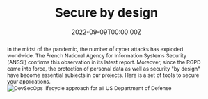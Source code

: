 ---
title: "Secure by design"

authors:
- David Aparicio

date: "2022-09-09T00:00:00Z"
doi: ""

publishDate: "2022-09-09T00:00:00Z"

publication_types: ["6"]

publication: In the magazine *Programmez!*  Hors série 8
publication_short: In *Programmez! HS8*

abstract: In the midst of the pandemic, the number of cyber attacks has exploded worldwide. The French National Agency for Information Systems Security (ANSSI) confirms this observation in its latest report. Moreover, since the RGPD came into force, the protection of personal data as well as security "by design" have become essential subjects in our projects. Here is a set of tools to secure your applications. ![DevSecOps lifecycle approach for all US Department of Defense](https://davidaparicio.gitlab.io/files/devsecops_software_lifecycle.jpg)

summary: This article presents a set of tools to secure your applications, following the Security by Design/DevSecOps methodologies.

tags: #[]
- Cybersecurity
- Security
- DevSecOps
featured: true

links:
- icon: book
  icon_pack: fas
  name: PDF
  url: https://programmez.com/magazine/article/la-securite-des-la-conception-secure-design
- icon: file
  icon_pack: fas
  name: Code
  url: https://github.com/davidaparicio/namecheck
- icon: twitter
  icon_pack: fab
  name: Twitter
  url: https://twitter.com/francoistonic/status/1568152549043093506 #https://twitter.com/francoistonic/status/1567184719070089219

url_pdf: ''
url_code: ''
url_dataset: ''
url_poster: ''
url_project: ''
url_slides: ''
url_source: ''
url_video: ''

image:
  caption: 'Image credit: [**Programmez! Hors série #8**](https://programmez.com/magazine/article/la-securite-des-la-conception-secure-design)'
  focal_point: ""
  preview_only: false

projects: [namecheck]
slides: ""
---